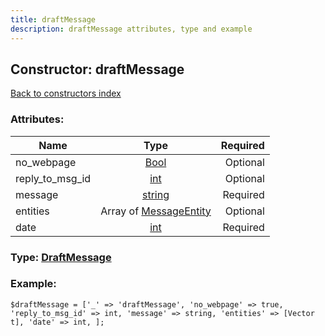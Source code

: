 ```yaml
---
title: draftMessage
description: draftMessage attributes, type and example
---
```

## Constructor: draftMessage  
[Back to constructors index](index.md)



### Attributes:

| Name     |    Type       | Required |
|----------|:-------------:|---------:|
|no\_webpage|[Bool](../types/Bool.md) | Optional|
|reply\_to\_msg\_id|[int](../types/int.md) | Optional|
|message|[string](../types/string.md) | Required|
|entities|Array of [MessageEntity](../types/MessageEntity.md) | Optional|
|date|[int](../types/int.md) | Required|



### Type: [DraftMessage](../types/DraftMessage.md)


### Example:

```
$draftMessage = ['_' => 'draftMessage', 'no_webpage' => true, 'reply_to_msg_id' => int, 'message' => string, 'entities' => [Vector t], 'date' => int, ];
```  

